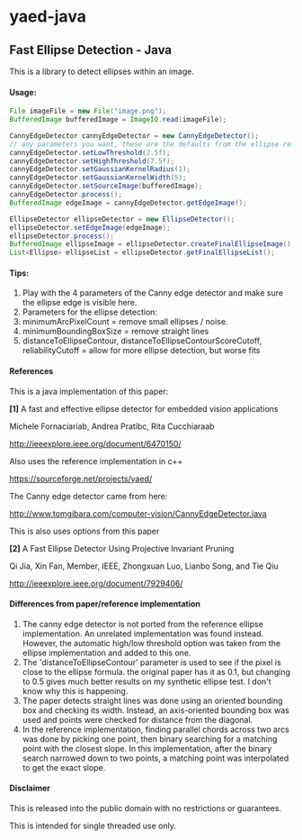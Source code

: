 # yaed-java

## Fast Ellipse Detection - Java


This is a library to detect ellipses within an image.

#### Usage:
```java
File imageFile = new File("image.png");
BufferedImage bufferedImage = ImageIO.read(imageFile);

CannyEdgeDetector cannyEdgeDetector = new CannyEdgeDetector();
// any parameters you want, these are the defaults from the ellipse reference implementation
cannyEdgeDetector.setLowThreshold(2.5f);
cannyEdgeDetector.setHighThreshold(7.5f);
cannyEdgeDetector.setGaussianKernelRadius(1);
cannyEdgeDetector.setGaussianKernelWidth(5);
cannyEdgeDetector.setSourceImage(bufferedImage);
cannyEdgeDetector.process();
BufferedImage edgeImage = cannyEdgeDetector.getEdgeImage();

EllipseDetector ellipseDetector = new EllipseDetector();
ellipseDetector.setEdgeImage(edgeImage);
ellipseDetector.process();
BufferedImage ellipseImage = ellipseDetector.createFinalEllipseImage();
List<Ellipse> ellipseList = ellipseDetector.getFinalEllipseList();
```

#### Tips:

1. Play with the 4 parameters of the Canny edge detector and make sure the ellipse edge is visible here.
2. Parameters for the ellipse detection:
  1. minimumArcPixelCount = remove small ellipses / noise.
  2. minimumBoundingBoxSize = remove straight lines
  3. distanceToEllipseContour, distanceToEllipseContourScoreCutoff, reliabilityCutoff = allow for more ellipse detection, but worse fits

#### References

This is a java implementation of this paper:

**[1]** A fast and effective ellipse detector for embedded vision applications

Michele Fornaciariab, Andrea Pratibc, Rita Cucchiaraab

http://ieeexplore.ieee.org/document/6470150/


Also uses the reference implementation in c++

https://sourceforge.net/projects/yaed/


The Canny edge detector came from here:

http://www.tomgibara.com/computer-vision/CannyEdgeDetector.java


This is also uses options from this paper

**[2]** A Fast Ellipse Detector Using Projective Invariant Pruning

Qi Jia, Xin Fan, Member, IEEE, Zhongxuan Luo, Lianbo Song, and Tie Qiu

http://ieeexplore.ieee.org/document/7929406/

#### Differences from paper/reference implementation

1. The canny edge detector is not ported from the reference ellipse implementation. An unrelated implementation was
found instead. However, the automatic high/low threshold option was taken from the ellipse implementation and added
to this one.
2. The 'distanceToEllipseContour' parameter is used to see if the pixel is close to the ellipse formula. the
original paper has it as 0.1, but changing to 0.5 gives much better results on my synthetic ellipse test. I don't
know why this is happening.
3. The paper detects straight lines was done using an oriented bounding box and checking its width. Instead, an
axis-oriented bounding box was used and points were checked for distance from the diagonal.
4. In the reference implementation, finding parallel chords across two arcs was done by picking one point, then binary
searching for a matching point with the closest slope. In this implementation, after the binary search narrowed down
to two points, a matching point was interpolated to get the exact slope.


#### Disclaimer

This is released into the public domain with no restrictions or guarantees.

This is intended for single threaded use only.
